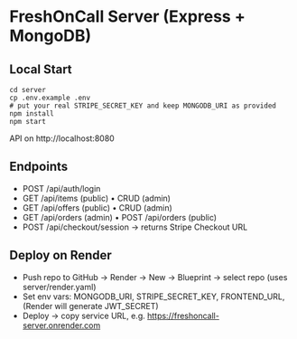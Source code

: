 # FreshOnCall Server (Express + MongoDB)

## Local Start
```
cd server
cp .env.example .env
# put your real STRIPE_SECRET_KEY and keep MONGODB_URI as provided
npm install
npm start
```
API on http://localhost:8080

## Endpoints
- POST /api/auth/login
- GET /api/items (public) • CRUD (admin)
- GET /api/offers (public) • CRUD (admin)
- GET /api/orders (admin) • POST /api/orders (public)
- POST /api/checkout/session → returns Stripe Checkout URL

## Deploy on Render
- Push repo to GitHub → Render → New → Blueprint → select repo (uses server/render.yaml)
- Set env vars: MONGODB_URI, STRIPE_SECRET_KEY, FRONTEND_URL, (Render will generate JWT_SECRET)
- Deploy → copy service URL, e.g. https://freshoncall-server.onrender.com